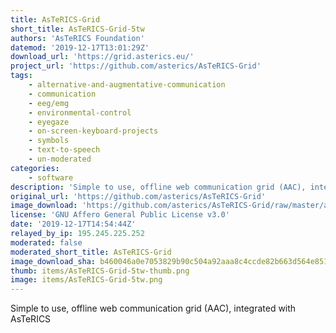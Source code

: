 ```yaml
---
title: AsTeRICS-Grid
short_title: AsTeRICS-Grid-5tw
authors: 'AsTeRICS Foundation'
datemod: '2019-12-17T13:01:29Z'
download_url: 'https://grid.asterics.eu/'
project_url: 'https://github.com/asterics/AsTeRICS-Grid'
tags:
    - alternative-and-augmentative-communication
    - communication
    - eeg/emg
    - environmental-control
    - eyegaze
    - on-screen-keyboard-projects
    - symbols
    - text-to-speech
    - un-moderated
categories:
    - software
description: 'Simple to use, offline web communication grid (AAC), integrated with AsTeRICS'
original_url: 'https://github.com/asterics/AsTeRICS-Grid'
image_download: 'https://github.com/asterics/AsTeRICS-Grid/raw/master/app/img/asterics-grid-icon.png'
license: 'GNU Affero General Public License v3.0'
date: '2019-12-17T14:54:44Z'
relayed_by_ip: 195.245.225.252
moderated: false
moderated_short_title: AsTeRICS-Grid
image_download_sha: b460046a0e7053829b90c504a92aaa8c4ccde82b663d564e85151db19cc9da90
thumb: items/AsTeRICS-Grid-5tw-thumb.png
image: items/AsTeRICS-Grid-5tw.png
---
```

Simple to use, offline web communication grid (AAC), integrated with AsTeRICS